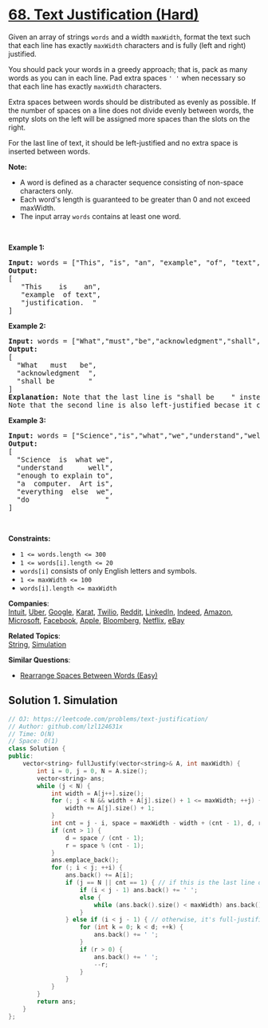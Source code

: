 # [68. Text Justification (Hard)](https://leetcode.com/problems/text-justification/)

<p>Given an array of strings <code>words</code> and a width <code>maxWidth</code>, format the text such that each line has exactly <code>maxWidth</code> characters and is fully (left and right) justified.</p>

<p>You should pack your words in a greedy approach; that is, pack as many words as you can in each line. Pad extra spaces <code>' '</code> when necessary so that each line has exactly <code>maxWidth</code> characters.</p>

<p>Extra spaces between words should be distributed as evenly as possible. If the number of spaces on a line does not divide evenly between words, the empty slots on the left will be assigned more spaces than the slots on the right.</p>

<p>For the last line of text, it should be left-justified and no extra space is inserted between words.</p>

<p><strong>Note:</strong></p>

<ul>
	<li>A word is defined as a character sequence consisting of non-space characters only.</li>
	<li>Each word's length is guaranteed to be greater than 0 and not exceed maxWidth.</li>
	<li>The input array <code>words</code> contains at least one word.</li>
</ul>

<p>&nbsp;</p>
<p><strong>Example 1:</strong></p>

<pre><strong>Input:</strong> words = ["This", "is", "an", "example", "of", "text", "justification."], maxWidth = 16
<strong>Output:</strong>
[
&nbsp; &nbsp;"This &nbsp; &nbsp;is &nbsp; &nbsp;an",
&nbsp; &nbsp;"example &nbsp;of text",
&nbsp; &nbsp;"justification. &nbsp;"
]</pre>

<p><strong>Example 2:</strong></p>

<pre><strong>Input:</strong> words = ["What","must","be","acknowledgment","shall","be"], maxWidth = 16
<strong>Output:</strong>
[
&nbsp; "What &nbsp; must &nbsp; be",
&nbsp; "acknowledgment &nbsp;",
&nbsp; "shall be &nbsp; &nbsp; &nbsp; &nbsp;"
]
<strong>Explanation:</strong> Note that the last line is "shall be    " instead of "shall     be", because the last line must be left-justified instead of fully-justified.
Note that the second line is also left-justified becase it contains only one word.</pre>

<p><strong>Example 3:</strong></p>

<pre><strong>Input:</strong> words = ["Science","is","what","we","understand","well","enough","to","explain","to","a","computer.","Art","is","everything","else","we","do"], maxWidth = 20
<strong>Output:</strong>
[
&nbsp; "Science &nbsp;is &nbsp;what we",
  "understand &nbsp; &nbsp; &nbsp;well",
&nbsp; "enough to explain to",
&nbsp; "a &nbsp;computer. &nbsp;Art is",
&nbsp; "everything &nbsp;else &nbsp;we",
&nbsp; "do &nbsp; &nbsp; &nbsp; &nbsp; &nbsp; &nbsp; &nbsp; &nbsp; &nbsp;"
]</pre>

<p>&nbsp;</p>
<p><strong>Constraints:</strong></p>

<ul>
	<li><code>1 &lt;= words.length &lt;= 300</code></li>
	<li><code>1 &lt;= words[i].length &lt;= 20</code></li>
	<li><code>words[i]</code> consists of only English letters and symbols.</li>
	<li><code>1 &lt;= maxWidth &lt;= 100</code></li>
	<li><code>words[i].length &lt;= maxWidth</code></li>
</ul>


**Companies**:  
[Intuit](https://leetcode.com/company/intuit), [Uber](https://leetcode.com/company/uber), [Google](https://leetcode.com/company/google), [Karat](https://leetcode.com/company/karat), [Twilio](https://leetcode.com/company/twilio), [Reddit](https://leetcode.com/company/reddit), [LinkedIn](https://leetcode.com/company/linkedin), [Indeed](https://leetcode.com/company/indeed), [Amazon](https://leetcode.com/company/amazon), [Microsoft](https://leetcode.com/company/microsoft), [Facebook](https://leetcode.com/company/facebook), [Apple](https://leetcode.com/company/apple), [Bloomberg](https://leetcode.com/company/bloomberg), [Netflix](https://leetcode.com/company/netflix), [eBay](https://leetcode.com/company/ebay)

**Related Topics**:  
[String](https://leetcode.com/tag/string/), [Simulation](https://leetcode.com/tag/simulation/)

**Similar Questions**:
* [Rearrange Spaces Between Words (Easy)](https://leetcode.com/problems/rearrange-spaces-between-words/)

## Solution 1. Simulation

```cpp
// OJ: https://leetcode.com/problems/text-justification/
// Author: github.com/lzl124631x
// Time: O(N)
// Space: O(1)
class Solution {
public:
    vector<string> fullJustify(vector<string>& A, int maxWidth) {
        int i = 0, j = 0, N = A.size();
        vector<string> ans;
        while (j < N) {
            int width = A[j++].size();
            for (; j < N && width + A[j].size() + 1 <= maxWidth; ++j) {
                width += A[j].size() + 1;
            }
            int cnt = j - i, space = maxWidth - width + (cnt - 1), d, r;
            if (cnt > 1) {
                d = space / (cnt - 1);
                r = space % (cnt - 1);
            }
            ans.emplace_back();
            for (; i < j; ++i) {
                ans.back() += A[i];
                if (j == N || cnt == 1) { // if this is the last line or there is only one word in the line, the text is left-justified.
                    if (i < j - 1) ans.back() += ' ';
                    else {
                        while (ans.back().size() < maxWidth) ans.back() += ' ';
                    }
                } else if (i < j - 1) { // otherwise, it's full-justified. We only insert space between the words.
                    for (int k = 0; k < d; ++k) {
                        ans.back() += ' ';
                    }
                    if (r > 0) {
                        ans.back() += ' ';
                        --r;
                    }
                }
            }
        }
        return ans;
    }
};
```